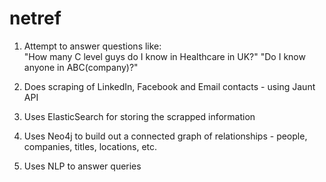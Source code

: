 # netref

1. Attempt to answer questions like: <br>
"How many C level guys do I know in Healthcare in UK?"
"Do I know anyone in ABC(company)?"

2. Does scraping of LinkedIn, Facebook and Email contacts - using Jaunt API

3. Uses ElasticSearch for storing the scrapped information

4. Uses Neo4j to build out a connected graph of relationships - people, companies, titles, locations, etc.

5. Uses NLP to answer queries

